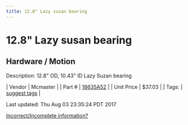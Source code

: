 ```yaml
---
title: 12.8" Lazy susan bearing
---
```


# 12.8" Lazy susan bearing
## Hardware / Motion
Description: 	12.8" OD, 10.43" ID Lazy Suzan bearing 

| Vendor | Mcmaster | 
| Part # | [18635A52](https://www.mcmaster.com/#18635A52) | 
| Unit Price | $37.03 | 
| Tags: | [suggest tags](https://docs.google.com/forms/d/e/1FAIpQLSeWyY8v3RgOty-MyWmh9U0iivNYN_molChYyS-0U-o-kOAv_g/viewform) | 

Last updated: Thu Aug 03 23:35:24 PDT 2017

 [Incorrect/Incomplete information?](https://docs.google.com/forms/d/e/1FAIpQLSeWyY8v3RgOty-MyWmh9U0iivNYN_molChYyS-0U-o-kOAv_g/viewform)